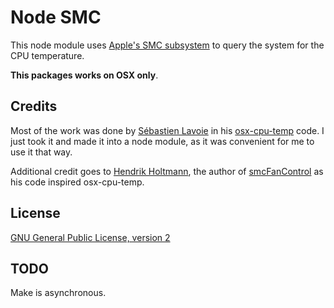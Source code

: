 # Node SMC

This node module uses [Apple's SMC subsystem](http://en.wikipedia.org/wiki/System_Management_Controller) to query the system for the CPU temperature.

**This packages works on OSX only**.

## Credits

Most of the work was done by [Sébastien Lavoie](https://github.com/lavoiesl) in his [osx-cpu-temp](https://github.com/lavoiesl/osx-cpu-temp) code. I just took it and made it into a node module, as it was convenient for me to use it that way.

Additional credit goes to [Hendrik Holtmann](https://github.com/hholtmann), the author of [smcFanControl](https://github.com/hholtmann/smcFanControl) as his code inspired osx-cpu-temp.

## License

[GNU General Public License, version 2](http://www.gnu.org/licenses/gpl-2.0.html)

## TODO

Make is asynchronous.
